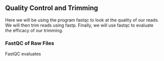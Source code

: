 ## Quality Control and Trimming
Here we will be using the program fastqc to look at the quality of our reads. We will then trim reads using fastp. Finally, we will use fastqc to evaluate the efficacy of our trimming.

### FastQC of Raw Files
FastQC evaluates 